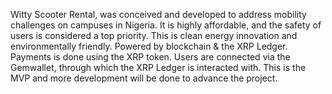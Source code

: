 Witty Scooter Rental, was conceived and developed to address mobility challenges on campuses in Nigeria.
It is highly affordable, and the safety of users is considered a top priority. 
This is clean energy innovation and environmentally friendly. 
Powered by blockchain & the XRP Ledger. Payments is done using the XRP token.
Users are connected via the Gemwallet, through which the XRP Ledger is interacted with.
This is the MVP and more development will be done to advance the project.
